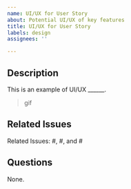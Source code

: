 ```yaml
---
name: UI/UX for User Story
about: Potential UI/UX of key features
title: UI/UX for User Story
labels: design
assignees: ''

---
```


## Description
This is an example of UI/UX ______.
> gif

## Related Issues
Related Issues: #, #, and #

## Questions

None.

<!-- <links> -->
